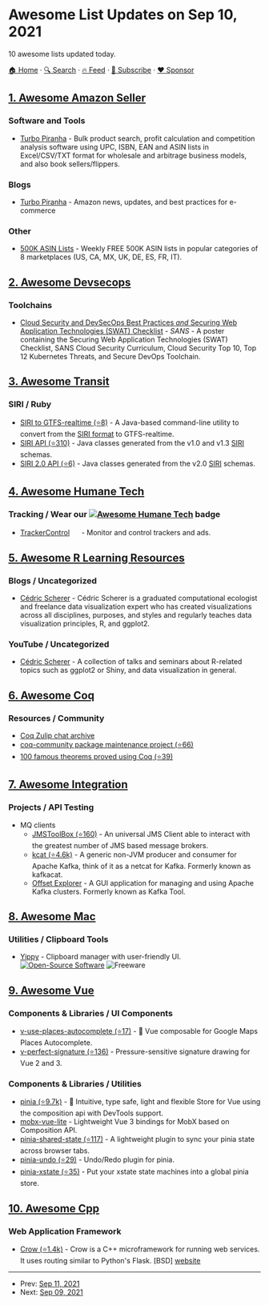 # Awesome List Updates on Sep 10, 2021

10 awesome lists updated today.

[🏠 Home](/README.md) · [🔍 Search](https://www.trackawesomelist.com/search/) · [🔥 Feed](https://www.trackawesomelist.com/rss.xml) · [📮 Subscribe](https://trackawesomelist.us17.list-manage.com/subscribe?u=d2f0117aa829c83a63ec63c2f&id=36a103854c) · [❤️  Sponsor](https://github.com/sponsors/theowenyoung)



## [1. Awesome Amazon Seller](/content/ScaleLeap/awesome-amazon-seller/README.md)

### Software and Tools

*   [Turbo Piranha](https://www.turbopiranha.com/) - Bulk product search, profit calculation and competition analysis software using UPC, ISBN, EAN and ASIN lists in Excel/CSV/TXT format for wholesale and arbitrage business models, and also book sellers/flippers.

### Blogs

*   [Turbo Piranha](https://www.turbopiranha.com/articles/) - Amazon news, updates, and best practices for e-commerce

### Other

*   [500K ASIN Lists](https://app.turbopiranha.com/Download/bestselleritems) - Weekly FREE 500K ASIN lists in popular categories of 8 marketplaces (US, CA, MX, UK, DE, ES, FR, IT).

## [2. Awesome Devsecops](/content/TaptuIT/awesome-devsecops/README.md)

### Toolchains

*   [Cloud Security and DevSecOps Best Practices *and* Securing Web Application Technologies (SWAT) Checklist](https://www.sans.org/posters/cloud-security-devsecops-best-practices/) - *SANS* - A poster containing the Securing Web Application Technologies (SWAT) Checklist, SANS Cloud Security Curriculum, Cloud Security Top 10, Top 12 Kubernetes Threats, and Secure DevOps Toolchain.

## [3. Awesome Transit](/content/CUTR-at-USF/awesome-transit/README.md)

### SIRI / Ruby

*   [SIRI to GTFS-realtime (⭐8)](https://github.com/OneBusAway/onebusaway-gtfs-realtime-from-siri-cli/wiki) - A Java-based command-line utility to convert from the [SIRI format](https://www.siri.org.uk/) to GTFS-realtime.
*   [SIRI API (⭐310)](https://github.com/OneBusAway/onebusaway/wiki/SIRI-Resources) - Java classes generated from the v1.0 and v1.3 [SIRI](https://www.siri.org.uk/) schemas.
*   [SIRI 2.0 API (⭐6)](https://github.com/laidig/siri-20-java) - Java classes generated from the v2.0 [SIRI](https://www.siri.org.uk/) schemas.

## [4. Awesome Humane Tech](/content/humanetech-community/awesome-humane-tech/README.md)

### Tracking / Wear our   [![Awesome Humane Tech](https://raw.githubusercontent.com/humanetech-community/awesome-humane-tech/main/humane-tech-badge.svg?sanitize=true)](https://github.com/humanetech-community/awesome-humane-tech)   badge

*   [TrackerControl](https://trackercontrol.org/) [<img src="https://raw.githubusercontent.com/humanetech-community/awesome-humane-tech/main/logo/github.svg?sanitize=true" width="16"/>](https://github.com/OxfordHCC/tracker-control-android) - Monitor and control trackers and ads.

## [5. Awesome R Learning Resources](/content/iamericfletcher/awesome-r-learning-resources/README.md)

### Blogs / Uncategorized

*   [Cédric Scherer](https://cedricscherer.netlify.app/) - Cédric Scherer is a graduated computational ecologist and freelance data visualization expert who has created visualizations across all disciplines, purposes, and styles and regularly teaches data visualization principles, R, and ggplot2.

### YouTube / Uncategorized

*   [Cédric Scherer](https://www.youtube.com/playlist?list=PLd6eTXMmV3X-4-pHkZSJwHRACzSSyeT9T) - A collection of talks and seminars about R-related topics such as ggplot2 or Shiny, and data visualization in general.

## [6. Awesome Coq](/content/coq-community/awesome-coq/README.md)

### Resources / Community

*   [Coq Zulip chat archive](https://coq.gitlab.io/zulip-archive/)
*   [coq-community package maintenance project (⭐66)](https://github.com/coq-community/manifesto)
*   [100 famous theorems proved using Coq (⭐39)](https://github.com/coq-community/coq-100-theorems)

## [7. Awesome Integration](/content/stn1slv/awesome-integration/README.md)

### Projects / API Testing

*   MQ clients
    *   [JMSToolBox (⭐160)](https://github.com/jmstoolbox/jmstoolbox) - An universal JMS Client able to interact with the greatest number of JMS based message brokers.
    *   [kcat (⭐4.6k)](https://github.com/edenhill/kcat) - A generic non-JVM producer and consumer for Apache Kafka, think of it as a netcat for Kafka. Formerly known as kafkacat.
    *   [Offset Explorer](https://www.kafkatool.com) - A GUI application for managing and using Apache Kafka clusters. Formerly known as Kafka Tool.

## [8. Awesome Mac](/content/jaywcjlove/awesome-mac/README.md)

### Utilities / Clipboard Tools

*   [Yippy](https://yippy.mattdavo.com/) - Clipboard manager with user-friendly UI. [![Open-Source Software](https://jaywcjlove.github.io/sb/ico/min-oss.svg "Open Source Software")](https://github.com/mattDavo/Yippy) ![Freeware](https://jaywcjlove.github.io/sb/ico/min-free.svg "Freeware")

## [9. Awesome Vue](/content/vuejs/awesome-vue/README.md)

### Components & Libraries / UI Components

*   [v-use-places-autocomplete (⭐17)](https://github.com/wobsoriano/v-use-places-autocomplete) - 📍 Vue composable for Google Maps Places Autocomplete.
*   [v-perfect-signature (⭐136)](https://github.com/wobsoriano/v-perfect-signature) - Pressure-sensitive signature drawing for Vue 2 and 3.

### Components & Libraries / Utilities

*   [pinia (⭐9.7k)](https://github.com/posva/pinia) - 🍍 Intuitive, type safe, light and flexible Store for Vue using the composition api with DevTools support.
*   [mobx-vue-lite](https://github.com/wobsoriano/mobx-vue-lite) - Lightweight Vue 3 bindings for MobX based on Composition API.
*   [pinia-shared-state (⭐117)](https://github.com/wobsoriano/pinia-shared-state) - A lightweight plugin to sync your pinia state across browser tabs.
*   [pinia-undo (⭐29)](https://github.com/wobsoriano/pinia-undo) - Undo/Redo plugin for pinia.
*   [pinia-xstate (⭐35)](https://github.com/wobsoriano/pinia-xstate) - Put your xstate state machines into a global pinia store.

## [10. Awesome Cpp](/content/fffaraz/awesome-cpp/README.md)

### Web Application Framework

*   [Crow (⭐1.4k)](https://github.com/CrowCpp/Crow) - Crow is a C++ microframework for running web services. It uses routing similar to Python's Flask. \[BSD] [website](https://crowcpp.org)

---

- Prev: [Sep 11, 2021](/content/2021/09/11/README.md)
- Next: [Sep 09, 2021](/content/2021/09/09/README.md)